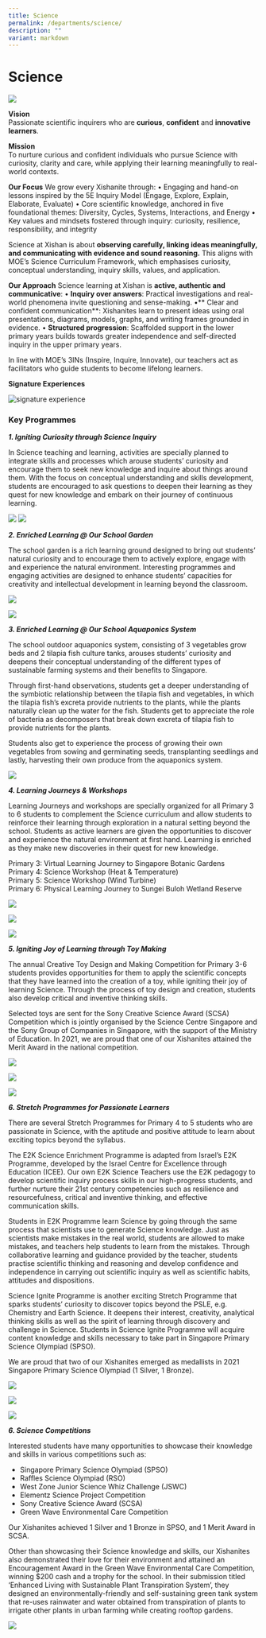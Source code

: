 ```yaml
---
title: Science
permalink: /departments/science/
description: ""
variant: markdown
---
```

# **Science**

![](/images/DSC00107.jpg)

**Vision**     
Passionate scientific inquirers who are **curious**, **confident** and **innovative learners**​.

**Mission**      
To nurture curious and confident individuals who pursue Science with curiosity, clarity and care, while applying their learning meaningfully to real-world contexts.

**Our Focus**
We grow every Xishanite through:
•	Engaging and hand-on lessons inspired by the 5E Inquiry Model (Engage, Explore, Explain, Elaborate, Evaluate)
•	Core scientific knowledge, anchored in  five foundational themes: Diversity, Cycles, Systems, Interactions, and Energy
•	Key values and mindsets fostered through inquiry: curiosity, resilience, responsibility, and integrity

Science at Xishan is about **observing carefully, linking ideas meaningfully, and communicating with evidence and sound reasoning.**   This aligns with MOE’s Science Curriculum Framework, which emphasises curiosity, conceptual understanding, inquiry skills, values, and application.

**Our Approach**
Science learning at Xishan is **active, authentic and communicative**:
•	**Inquiry over answers**: Practical investigations and real-world phenomena invite questioning and sense-making.
•**	Clear and confident communication**: Xishanites learn to present ideas using oral presentations, diagrams, models, graphs, and writing frames grounded in evidence.
•	**Structured  progression**: Scaffolded support in the lower primary years builds towards greater independence and self-directed inquiry in the upper primary years.

In line with MOE’s 3INs (Inspire, Inquire, Innovate), our teachers act as facilitators who guide students to become lifelong learners.

**Signature Experiences**

![signature experience](/images/sign_experience_3.jpg)








### Key Programmes

_**1\. Igniting Curiosity through Science Inquiry**_

In Science teaching and learning, activities are specially planned to integrate skills and processes which arouse students’ curiosity and encourage them to seek new knowledge and inquire about things around them. With the focus on conceptual understanding and skills development, students are encouraged to ask questions to deepen their learning as they quest for new knowledge and embark on their journey of continuous learning.

![](/images/Capture1.png)
![](/images/ScienceImg1.jpg)

**_2\. Enriched Learning @ Our School Garden_**

The school garden is a rich learning ground designed to bring out students’ natural curiosity and to encourage them to actively explore, engage with and experience the natural environment. Interesting programmes and engaging activities are designed to enhance students’ capacities for creativity and intellectual development in learning beyond the classroom.

![](/images/Capture2.png)

![](/images/ScienceImg2.jpg)

**_3\. Enriched Learning @ Our School Aquaponics System_**

The school outdoor aquaponics system, consisting of 3 vegetables grow beds and 2 tilapia fish culture tanks, arouses students’ curiosity and deepens their conceptual understanding of the different types of sustainable farming systems and their benefits to Singapore. 

Through first-hand observations, students get a deeper understanding of the symbiotic relationship between the tilapia fish and vegetables, in which the tilapia fish’s excreta provide nutrients to the plants, while the plants naturally clean up the water for the fish. Students get to appreciate the role of bacteria as decomposers that break down excreta of tilapia fish to provide nutrients for the plants. 

Students also get to experience the process of growing their own vegetables from sowing and germinating seeds, transplanting seedlings and lastly, harvesting their own produce from the aquaponics system.

![](/images/Capture3.png)

**_4\. Learning Journeys & Workshops_** 

Learning Journeys and workshops are specially organized for all Primary 3 to 6 students to complement the Science curriculum and allow students to reinforce their learning through exploration in a natural setting beyond the school. Students as active learners are given the opportunities to discover and experience the natural environment at first hand. Learning is enriched as they make new discoveries in their quest for new knowledge.  

Primary 3: Virtual Learning Journey to Singapore Botanic Gardens   
Primary 4: Science Workshop (Heat & Temperature)   
Primary 5: Science Workshop (Wind Turbine)  
Primary 6: Physical Learning Journey to Sungei Buloh Wetland Reserve

![](/images/ScienceImg3.jpeg)

![](/images/6xx.png)

![](/images/7xx.png)

**_5\. Igniting Joy of Learning through Toy Making_**  

The annual Creative Toy Design and Making Competition for Primary 3-6 students provides opportunities for them to apply the scientific concepts that they have learned into the creation of a toy, while igniting their joy of learning Science. Through the process of toy design and creation, students also develop critical and inventive thinking skills.

Selected toys are sent for the Sony Creative Science Award (SCSA) Competition which is jointly organised by the Science Centre Singapore and the Sony Group of Companies in Singapore, with the support of the Ministry of Education. In 2021, we are proud that one of our Xishanites attained the Merit Award in the national competition.

![](/images/8xx.png)

![](/images/10.png)

![](/images/11.png)

**_6\. Stretch Programmes for Passionate Learners_**  

There are several Stretch Programmes for Primary 4 to 5 students who are passionate in Science, with the aptitude and positive attitude to learn about exciting topics beyond the syllabus.  

The E2K Science Enrichment Programme is adapted from Israel’s E2K Programme, developed by the Israel Centre for Excellence through Education (ICEE). Our own E2K Science Teachers use the E2K pedagogy to develop scientific inquiry process skills in our high-progress students, and further nurture their 21st century competencies such as resilience and resourcefulness, critical and inventive thinking, and effective communication skills. 

Students in E2K Programme learn Science by going through the same process that scientists use to generate Science knowledge. Just as scientists make mistakes in the real world, students are allowed to make mistakes, and teachers help students to learn from the mistakes. Through collaborative learning and guidance provided by the teacher, students practise scientific thinking and reasoning and develop confidence and independence in carrying out scientific inquiry as well as scientific habits, attitudes and dispositions.

Science Ignite Programme is another exciting Stretch Programme that sparks students’ curiosity to discover topics beyond the PSLE, e.g. Chemistry and Earth Science. It deepens their interest, creativity, analytical thinking skills as well as the spirit of learning through discovery and challenge in Science. Students in Science Ignite Programme will acquire content knowledge and skills necessary to take part in Singapore Primary Science Olympiad (SPSO). 

We are proud that two of our Xishanites emerged as medallists in 2021 Singapore Primary Science Olympiad (1 Silver, 1 Bronze).

![](/images/12.png)

![](/images/13.png)

![](/images/Capture4.png)

**_6\. Science Competitions_**

Interested students have many opportunities to showcase their knowledge and skills in various competitions such as:

* Singapore Primary Science Olympiad (SPSO)
* Raffles Science Olympiad (RSO)
* West Zone Junior Science Whiz Challenge (JSWC)
* Elementz Science Project Competition
* Sony Creative Science Award (SCSA)
* Green Wave Environmental Care Competition

Our Xishanites achieved 1 Silver and 1 Bronze in SPSO, and 1 Merit Award in SCSA.

Other than showcasing their Science knowledge and skills, our Xishanites also demonstrated their love for their environment and attained an Encouragement Award in the Green Wave Environmental Care Competition, winning $200 cash and a trophy for the school. In their submission titled ‘Enhanced Living with Sustainable Plant Transpiration System’, they designed an environmentally-friendly and self-sustaining green tank system that re-uses rainwater and water obtained from transpiration of plants to irrigate other plants in urban farming while creating rooftop gardens.

![](/images/15.png)